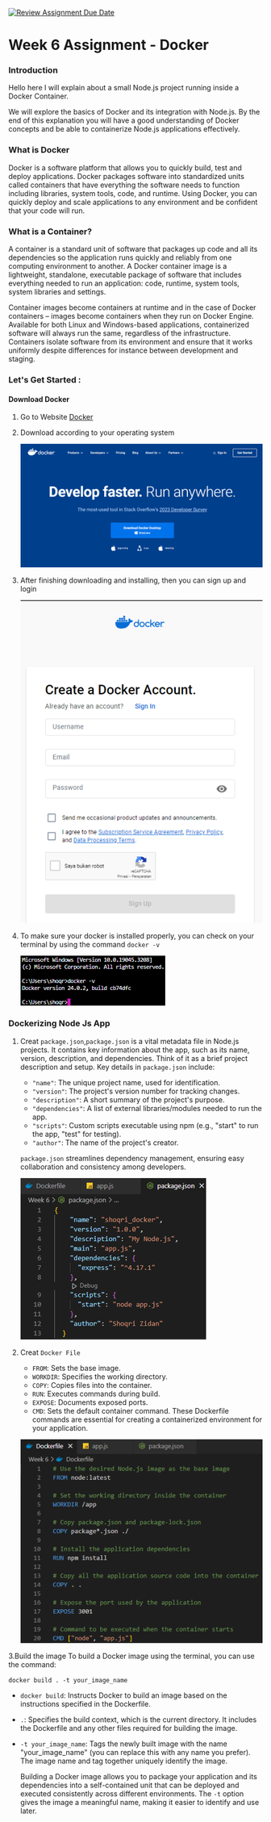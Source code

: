 [![Review Assignment Due Date](https://classroom.github.com/assets/deadline-readme-button-24ddc0f5d75046c5622901739e7c5dd533143b0c8e959d652212380cedb1ea36.svg)](https://classroom.github.com/a/nj7iw4Wb)

# Week 6 Assignment - Docker

### Introduction
Hello here I will explain about a small Node.js project running inside a Docker Container.

We will explore the basics of Docker and its integration with Node.js. By the end of this explanation you will have a good understanding of Docker concepts and be able to containerize Node.js applications effectively.

### What is Docker
Docker is a software platform that allows you to quickly build, test and deploy applications. Docker packages software into standardized units called containers that have everything the software needs to function including libraries, system tools, code, and runtime. Using Docker, you can quickly deploy and scale applications to any environment and be confident that your code will run.

### What is a Container?
A container is a standard unit of software that packages up code and all its dependencies so the application runs quickly and reliably from one computing environment to another. A Docker container image is a lightweight, standalone, executable package of software that includes everything needed to run an application: code, runtime, system tools, system libraries and settings.

Container images become containers at runtime and in the case of Docker containers – images become containers when they run on Docker Engine. Available for both Linux and Windows-based applications, containerized software will always run the same, regardless of the infrastructure. Containers isolate software from its environment and ensure that it works uniformly despite differences for instance between development and staging.

### Let's Get Started :
#### Download Docker
  1. Go to Website [Docker](https://www.docker.com/)
  2. Download according to your operating system
     
     ![Docker](Asset%20Image/Docker.png)
  3. After finishing downloading and installing, then you can sign up and login

     ![Docker](Asset%20Image/Login.png)
  4. To make sure your docker is installed properly, you can check on your terminal by using the command `docker -v`

     ![Docker](Asset%20Image/Docker%20V.png)
### Dockerizing Node Js App
  1. Creat `package.json`,`package.json` is a vital metadata file in Node.js projects. It contains key information about the app, such as its
     name, version, description, and dependencies. Think of it as a brief project description and setup.
     Key details in `package.json` include:
     - `"name"`: The unique project name, used for identification.
     - `"version"`: The project's version number for tracking changes.
     - `"description"`: A short summary of the project's purpose.
     - `"dependencies"`: A list of external libraries/modules needed to run the app.
     - `"scripts"`: Custom scripts executable using npm (e.g., "start" to run the app, "test" for testing).
     - `"author"`: The name of the project's creator.

     `package.json` streamlines dependency management, ensuring easy collaboration and consistency among developers.

     ![Docker](Asset%20Image/Json.png)

  2. Creat `Docker File`
     - `FROM`: Sets the base image.
     - `WORKDIR`: Specifies the working directory.
     - `COPY`: Copies files into the container.
     - `RUN`: Executes commands during build.
     - `EXPOSE`: Documents exposed ports.
     - `CMD`: Sets the default container command.
     These Dockerfile commands are essential for creating a containerized environment for your application.
     
     ![Docker](Asset%20Image/DockerFile.png)

  3.Build the image 
  To build a Docker image using the terminal, you can use the command:
  ```
  docker build . -t your_image_name
  ```
  
  - `docker build`: Instructs Docker to build an image based on the instructions specified in the Dockerfile.
  - `.`: Specifies the build context, which is the current directory. It includes the Dockerfile and any other files required for building the image.
  - `-t your_image_name`: Tags the newly built image with the name "your_image_name" (you can replace this with any name you prefer). The image name and tag together
    uniquely identify the image.

    Building a Docker image allows you to package your application and its dependencies into a self-contained unit that can be deployed and executed consistently across      different environments. The `-t` option gives the image a meaningful name, making it easier to identify and use later.
